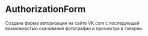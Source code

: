 # AuthorizationForm
Создана форма авторизации на сайте VK.com с последующей возможностью скачивания фотографии и просмотра в галереи.

